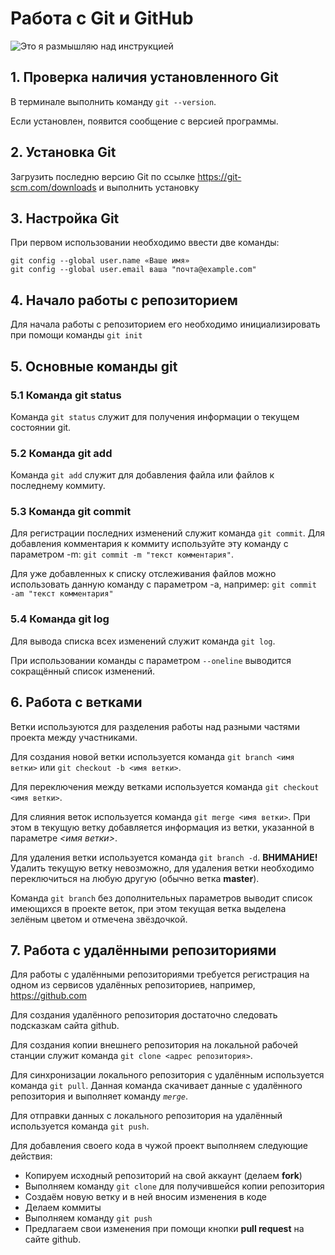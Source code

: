 # **Работа с Git и GitHub**
![Это я размышляю над инструкцией](og_og_148879361322373683.jpg)
## 1. Проверка наличия установленного Git
В терминале выполнить команду `git --version`.

Если установлен, появится сообщение с версией программы.

## 2. Установка Git

Загрузить последню версию Git по ссылке https://git-scm.com/downloads и выполнить установку

## 3. Настройка Git

При первом использовании необходимо ввести две команды:
```
git config --global user.name «Ваше имя»
git config --global user.email ваша "почта@example.com"
```

## 4. Начало работы с репозиторием

Для начала работы с репозиторием его необходимо инициализировать при помощи команды `git init`

## 5. Основные команды git
### 5.1 Команда git status
Команда `git status` служит для получения информации о текущем состоянии git.
### 5.2 Команда git add
Команда `git add` служит для добавления файла или файлов к последнему коммиту.
### 5.3 Команда git commit
Для регистрации последних изменений служит команда `git commit`. Для добавления комментария к коммиту используйте эту команду с параметром -m: `git commit -m "текст комментария"`.

Для уже добавленных к списку отслеживания файлов можно использовать данную команду с параметром -a, например: `git commit -am "текст комментария"`
### 5.4 Команда git log
Для вывода списка всех изменений служит команда `git log`.

При использовании команды с параметром `--oneline` выводится сокращённый список изменений.

## 6. Работа с ветками
Ветки используются для разделения работы над разными частями проекта между участниками.

Для создания новой ветки используется команда `git branch <имя ветки>` или `git checkout -b <имя ветки>`. 

Для переключения между ветками используется команда `git checkout <имя ветки>`. 

Для слияния веток используется команда `git merge <имя ветки>`. При этом в текущую ветку добавляется информация из ветки, указанной в параметре *<имя ветки>*.

Для удаления ветки используется команда `git branch -d`. **ВНИМАНИЕ!** Удалить текущую ветку невозможно, для удаления ветки необходимо переключиться на любую другую (обычно ветка **master**).

Команда `git branch` без дополнительных параметров выводит список имеющихся в проекте веток, при этом текущая ветка выделена зелёным цветом и отмечена звёздочкой.


## 7. Работа с удалёнными репозиториями
Для работы с удалёнными репозиториями требуется регистрация на одном из сервисов удалённых репозиториев, например, https://github.com

Для создания удалённого репозитория достаточно следовать подсказкам сайта github.

Для создания копии внешнего репозитория на локальной рабочей станции служит команда `git clone <адрес репозитория>`.

Для синхронизации локального репозитория с удалённым используется команда `git pull`. Данная команда скачивает данные с удалённого репозитория и выполняет команду *`merge`*.

Для отправки данных с локального репозитория на удалённый используется команда `git push`. 

Для добавления своего кода в чужой проект выполняем следующие действия:
* Копируем исходный репозиторий на свой аккаунт (делаем **fork**)
* Выполняем команду `git clone` для получившейся копии репозитория
* Создаём новую ветку и в ней вносим изменения в коде
* Делаем коммиты
* Выполняем команду `git push`
* Предлагаем свои изменения при помощи кнопки **pull request** на сайте github.
